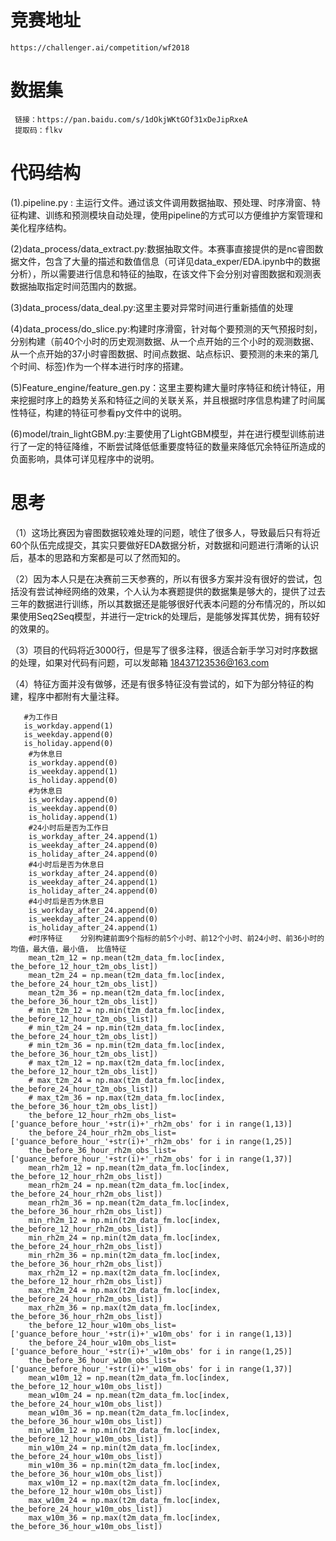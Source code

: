 # 竞赛地址
    https://challenger.ai/competition/wf2018
    
# 数据集
     链接：https://pan.baidu.com/s/1dOkjWKtGOf31xDeJipRxeA 
     提取码：flkv 
     
# 代码结构
(1).pipeline.py : 主运行文件。通过该文件调用数据抽取、预处理、时序滑窗、特征构建、训练和预测模块自动处理，使用pipeline的方式可以方便维护方案管理和美化程序结构。

(2)data_process/data_extract.py:数据抽取文件。本赛事直接提供的是nc睿图数据文件，包含了大量的描述和数值信息（可详见data_exper/EDA.ipynb中的数据分析），所以需要进行信息和特征的抽取，在该文件下会分别对睿图数据和观测表数据抽取指定时间范围内的数据。

(3)data_process/data_deal.py:这里主要对异常时间进行重新插值的处理

(4)data_process/do_slice.py:构建时序滑窗，针对每个要预测的天气预报时刻，分别构建（前40个小时的历史观测数据、从一个点开始的三个小时的观测数据、从一个点开始的37小时睿图数据、时间点数据、站点标识、要预测的未来的第几个时间、标签)作为一个样本进行时序的搭建。

(5)Feature_engine/feature_gen.py：这里主要构建大量时序特征和统计特征，用来挖掘时序上的趋势关系和特征之间的关联关系，并且根据时序信息构建了时间属性特征，构建的特征可参看py文件中的说明。

(6)model/train_lightGBM.py:主要使用了LightGBM模型，并在进行模型训练前进行了一定的特征降维，不断尝试降低低重要度特征的数量来降低冗余特征所造成的负面影响，具体可详见程序中的说明。

# 思考
（1）这场比赛因为睿图数据较难处理的问题，唬住了很多人，导致最后只有将近60个队伍完成提交，其实只要做好EDA数据分析，对数据和问题进行清晰的认识后，基本的思路和方案都是可以了然而知的。

（2）因为本人只是在决赛前三天参赛的，所以有很多方案并没有很好的尝试，包括没有尝试神经网络的效果，个人认为本赛题提供的数据集是够大的，提供了过去三年的数据进行训练，所以其数据还是能够很好代表本问题的分布情况的，所以如果使用Seq2Seq模型，并进行一定trick的处理后，是能够发挥其优势，拥有较好的效果的。

（3）项目的代码将近3000行，但是写了很多注释，很适合新手学习对时序数据的处理，如果对代码有问题，可以发邮箱 18437123536@163.com

（4）特征方面并没有做够，还是有很多特征没有尝试的，如下为部分特征的构建，程序中都附有大量注释。
        
       #为工作日
       is_workday.append(1)
       is_weekday.append(0)
       is_holiday.append(0)
        #为休息日
        is_workday.append(0)
        is_weekday.append(1)
        is_holiday.append(0)
        #为休息日
        is_workday.append(0)
        is_weekday.append(0)
        is_holiday.append(1)
        #24小时后是否为工作日
        is_workday_after_24.append(1)
        is_weekday_after_24.append(0)
        is_holiday_after_24.append(0)
        #4小时后是否为休息日
        is_workday_after_24.append(0)
        is_weekday_after_24.append(1)
        is_holiday_after_24.append(0)
        #4小时后是否为休息日
        is_workday_after_24.append(0)
        is_weekday_after_24.append(0)
        is_holiday_after_24.append(1)
        #时序特征    分别构建前面9个指标的前5个小时、前12个小时、前24小时、前36小时的均值，最大值，最小值， 比值特征
        mean_t2m_12 = np.mean(t2m_data_fm.loc[index, the_before_12_hour_t2m_obs_list])
        mean_t2m_24 = np.mean(t2m_data_fm.loc[index, the_before_24_hour_t2m_obs_list])
        mean_t2m_36 = np.mean(t2m_data_fm.loc[index, the_before_36_hour_t2m_obs_list])
        # min_t2m_12 = np.min(t2m_data_fm.loc[index, the_before_12_hour_t2m_obs_list])
        # min_t2m_24 = np.min(t2m_data_fm.loc[index, the_before_24_hour_t2m_obs_list])
        # min_t2m_36 = np.min(t2m_data_fm.loc[index, the_before_36_hour_t2m_obs_list])
        # max_t2m_12 = np.max(t2m_data_fm.loc[index, the_before_12_hour_t2m_obs_list])
        # max_t2m_24 = np.max(t2m_data_fm.loc[index, the_before_24_hour_t2m_obs_list])
        # max_t2m_36 = np.max(t2m_data_fm.loc[index, the_before_36_hour_t2m_obs_list])
        the_before_12_hour_rh2m_obs_list=['guance_before_hour_'+str(i)+'_rh2m_obs' for i in range(1,13)]
        the_before_24_hour_rh2m_obs_list=['guance_before_hour_'+str(i)+'_rh2m_obs' for i in range(1,25)]
        the_before_36_hour_rh2m_obs_list=['guance_before_hour_'+str(i)+'_rh2m_obs' for i in range(1,37)]
        mean_rh2m_12 = np.mean(t2m_data_fm.loc[index, the_before_12_hour_rh2m_obs_list])
        mean_rh2m_24 = np.mean(t2m_data_fm.loc[index, the_before_24_hour_rh2m_obs_list])
        mean_rh2m_36 = np.mean(t2m_data_fm.loc[index, the_before_36_hour_rh2m_obs_list])
        min_rh2m_12 = np.min(t2m_data_fm.loc[index, the_before_12_hour_rh2m_obs_list])
        min_rh2m_24 = np.min(t2m_data_fm.loc[index, the_before_24_hour_rh2m_obs_list])
        min_rh2m_36 = np.min(t2m_data_fm.loc[index, the_before_36_hour_rh2m_obs_list])
        max_rh2m_12 = np.max(t2m_data_fm.loc[index, the_before_12_hour_rh2m_obs_list])
        max_rh2m_24 = np.max(t2m_data_fm.loc[index, the_before_24_hour_rh2m_obs_list])
        max_rh2m_36 = np.max(t2m_data_fm.loc[index, the_before_36_hour_rh2m_obs_list])
        the_before_12_hour_w10m_obs_list=['guance_before_hour_'+str(i)+'_w10m_obs' for i in range(1,13)]
        the_before_24_hour_w10m_obs_list=['guance_before_hour_'+str(i)+'_w10m_obs' for i in range(1,25)]
        the_before_36_hour_w10m_obs_list=['guance_before_hour_'+str(i)+'_w10m_obs' for i in range(1,37)]
        mean_w10m_12 = np.mean(t2m_data_fm.loc[index, the_before_12_hour_w10m_obs_list])
        mean_w10m_24 = np.mean(t2m_data_fm.loc[index, the_before_24_hour_w10m_obs_list])
        mean_w10m_36 = np.mean(t2m_data_fm.loc[index, the_before_36_hour_w10m_obs_list])
        min_w10m_12 = np.min(t2m_data_fm.loc[index, the_before_12_hour_w10m_obs_list])
        min_w10m_24 = np.min(t2m_data_fm.loc[index, the_before_24_hour_w10m_obs_list])
        min_w10m_36 = np.min(t2m_data_fm.loc[index, the_before_36_hour_w10m_obs_list])
        max_w10m_12 = np.max(t2m_data_fm.loc[index, the_before_12_hour_w10m_obs_list])
        max_w10m_24 = np.max(t2m_data_fm.loc[index, the_before_24_hour_w10m_obs_list])
        max_w10m_36 = np.max(t2m_data_fm.loc[index, the_before_36_hour_w10m_obs_list])

